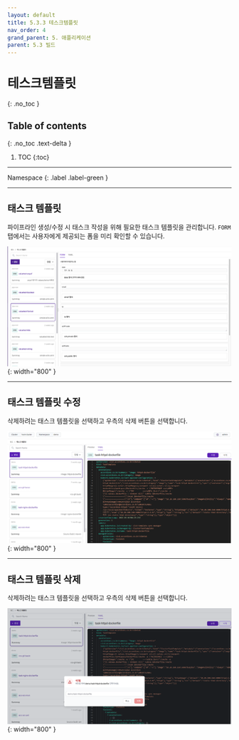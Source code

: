 ```yaml
---
layout: default
title: 5.3.3 테스크템플릿
nav_order: 4
grand_parent: 5. 애플리케이션
parent: 5.3 빌드
---
```


# 테스크템플릿
{: .no_toc }

## Table of contents
{: .no_toc .text-delta }

1. TOC
{:toc}

---

<div class="code-example" markdown="1">
Namespace
{: .label .label-green }
</div>


---


## 태스크 템플릿
파이프라인 생성/수정 시 태스크 작성을 위해 필요한 태스크 템플릿을 관리합니다. `FORM` 탭에서는 사용자에게 제공되는 폼을 미리 확인할 수 있습니다.

![build-tasktemplate-main.png](/assets/images/application/pipeline/build-tasktemplate-main.png){: width="800" }

---
## 태스크 템플릿 수정

삭제하려는 태스크 템플릿을 선택하고 우측의 삭제 버튼을 선택합니다.

![tasktemplate-01.png](/assets/images/application/pipeline/tasktemplate-01.png){: width="800" }


---
## 태스크 템플릿 삭제

삭제하려는 태스크 템플릿을 선택하고 우측의 삭제 버튼을 선택합니다.

![tasktemplate-02.png](/assets/images/application/pipeline/tasktemplate-02.png){: width="800" }
